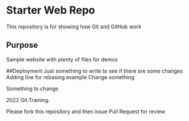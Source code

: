 # Starter Web Repo

This repository is for showing how Git and GitHub work

## Purpose

Sample website with plenty of files for demos

##Deployment
Just something to write to see if there are some changes
Adding line for rebasing example 
Change something


Something to change


2022 Git.Training.

Please fork this repository and then issue Pull Request for review
